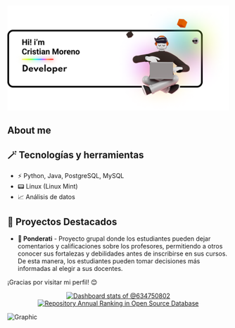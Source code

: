 ![Banner](./Banner.png)
## About me


## 🪄 Tecnologías y herramientas
- ⚡ Python, Java, PostgreSQL, MySQL
- 📟 Linux (Linux Mint)
- 📈 Análisis de datos

## 💎 Proyectos Destacados
- **📔 Ponderati** - Proyecto grupal donde los estudiantes pueden dejar comentarios y calificaciones sobre los profesores, permitiendo a otros conocer sus fortalezas y debilidades antes de inscribirse en sus cursos. De esta manera, los estudiantes pueden tomar decisiones más informadas al elegir a sus docentes.


¡Gracias por visitar mi perfil! 😊

<!-- Copy-paste in your Readme.md file -->

<a href="https://next.ossinsight.io/widgets/official/compose-user-dashboard-stats?user_id=128399569" target="_blank" style="display: block" align="center">
  <picture>
    <source media="(prefers-color-scheme: dark)" srcset="https://next.ossinsight.io/widgets/official/compose-user-dashboard-stats/thumbnail.png?user_id=128399569&image_size=auto&color_scheme=dark" width="771" height="auto">
    <img alt="Dashboard stats of @634750802" src="https://next.ossinsight.io/widgets/official/compose-user-dashboard-stats/thumbnail.png?user_id=128399569&image_size=auto&color_scheme=light" width="771" height="auto">
  </picture>
</a>

<!-- Made with [OSS Insight](https://ossinsight.io/) -->


<!-- Copy-paste in your Readme.md file -->

<a href="https://next.ossinsight.io/widgets/official/collection-annually-ranking?collection_id=128399569&activity=stars" target="_blank" style="display: block" align="center">
  <picture>
    <source media="(prefers-color-scheme: dark)" srcset="https://next.ossinsight.io/widgets/official/collection-annually-ranking/thumbnail.png?collection_id=128399569&activity=stars&image_size=auto&color_scheme=dark" width="721" height="auto">
    <img alt="Repository Annual Ranking in Open Source Database" src="https://next.ossinsight.io/widgets/official/collection-annually-ranking/thumbnail.png?collection_id=128399569&activity=stars&image_size=auto&color_scheme=light" width="721" height="auto">
  </picture>
</a>

<!-- Made with [OSS Insight](https://ossinsight.io/) -->

<p align="center">

![Graphic](https://github-profile-summary-cards.vercel.app/api/cards/profile-details?username=MSOR03&layout=compact&theme=tokyonight&align=center)

</p>
